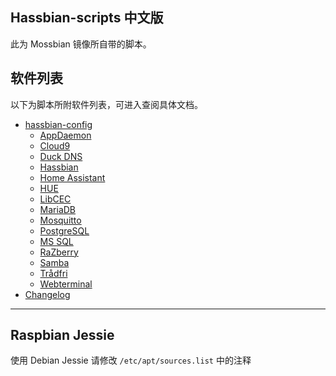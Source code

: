 ## Hassbian-scripts 中文版
此为 Mossbian 镜像所自带的脚本。 

## 软件列表
以下为脚本所附软件列表，可进入查阅具体文档。

* [hassbian-config](/docs/hassbian_config.md)
  * [AppDaemon](/docs/appdaemon.md)
  * [Cloud9](/docs/cloud9.md)
  * [Duck DNS](/docs/duckdns.md)
  * [Hassbian](/docs/hassbian.md)
  * [Home Assistant](/docs/homeassistant.md)
  * [HUE](/docs/hue.md)
  * [LibCEC](/docs/libcec.md)
  * [MariaDB](/docs/mariadb.md)
  * [Mosquitto](/docs/mosquitto.md)
  * [PostgreSQL](/docs/postgresql.md)
  * [MS SQL](/docs/mssql.md)
  * [RaZberry ](/docs/razberry.md)
  * [Samba](/docs/samba.md)
  * [Trådfri](/docs/tradfri.md)
  * [Webterminal](/docs/webterminal.md)
* [Changelog](https://github.com/home-assistant/hassbian-scripts/releases)

***

## Raspbian Jessie

使用 Debian Jessie 请修改 `/etc/apt/sources.list` 中的注释

<!--- Links --->
[changelog]: https://github.com/cxlwill/hassbian-scripts/releases
